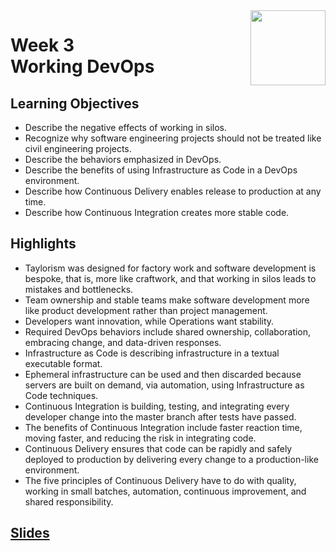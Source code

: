 <a href="../">
  <img src="/img/Introduction_to_DevOps_logo.png" width="120" align="right">
</a>

# Week 3 <br> Working DevOps

## Learning Objectives
- Describe the negative effects of working in silos.
- Recognize why software engineering projects should not be treated like civil engineering projects.
- Describe the behaviors emphasized in DevOps.
- Describe the benefits of using Infrastructure as Code in a DevOps environment.
- Describe how Continuous Delivery enables release to production at any time.
- Describe how Continuous Integration creates more stable code.

## Highlights
- Taylorism was designed for factory work and software development is bespoke, that is, more like craftwork, and that working in silos leads to mistakes and bottlenecks. 
- Team ownership and stable teams make software development more like product development rather than project management. 
- Developers want innovation, while Operations want stability. 
- Required DevOps behaviors include shared ownership, collaboration, embracing change, and data-driven responses. 
- Infrastructure as Code is describing infrastructure in a textual executable format. 
- Ephemeral infrastructure can be used and then discarded because servers are built on demand, via automation, using Infrastructure as Code techniques. 
- Continuous Integration is building, testing, and integrating every developer change into the master branch after tests have passed. 
- The benefits of Continuous Integration include faster reaction time, moving faster, and reducing the risk in integrating code. 
- Continuous Delivery ensures that code can be rapidly and safely deployed to production by delivering every change to a production-like environment. 
- The five principles of Continuous Delivery have to do with quality, working in small batches, automation, continuous improvement, and shared responsibility. 

## [Slides](./Slides/README.md)
